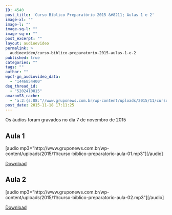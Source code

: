 ```yaml
---
ID: 4540
post_title: 'Curso Bíblico Preparatório 2015 &#8211; Aulas 1 e 2'
image-xl: ""
image-l: ""
image-sq-l: ""
image-sq-m: ""
post_excerpt: ""
layout: audioevideo
permalink: >
  audioevideo/curso-biblico-preparatorio-2015-aulas-1-e-2
published: true
categories: ""
tags: ""
author: ""
wpcf-gn_audiovideo_data:
  - "1446854400"
dsq_thread_id:
  - "5202410815"
amazonS3_cache:
  - 'a:2:{s:88:"//www.gruponews.com.br/wp-content/uploads/2015/11/curso-biblico-preparatorio-aula-01.mp3";i:4535;s:88:"//www.gruponews.com.br/wp-content/uploads/2015/11/curso-biblico-preparatorio-aula-02.mp3";i:4538;}'
post_date: 2015-11-18 17:11:25
---
```

Os áudios foram gravados no dia 7 de novembro de 2015

<h2>Aula 1</h2>
[audio mp3="http://www.gruponews.com.br/wp-content/uploads/2015/11/curso-biblico-preparatorio-aula-01.mp3"][/audio]

<a href="http://www.gruponews.com.br/wp-content/uploads/2015/11/curso-biblico-preparatorio-aula-01.mp3">Download</a>

<h2>Aula 2</h2>
[audio mp3="http://www.gruponews.com.br/wp-content/uploads/2015/11/curso-biblico-preparatorio-aula-02.mp3"][/audio]

<a href="http://www.gruponews.com.br/wp-content/uploads/2015/11/curso-biblico-preparatorio-aula-02.mp3">Download</a>